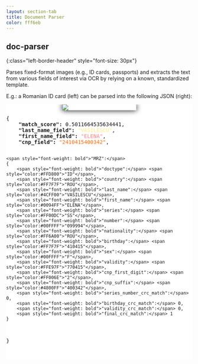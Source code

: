 ```yaml
---
layout: section-tab
title: Document Parser
color: fff6eb
---
```


## doc-parser
{:class="left-border-header" style="font-size: 30px"}

Parses fixed-format images (e.g., ID cards, passports) and extracts the text from various fields of interest via OCR by relying on a known, standardized template.

E.g.: a Romanian ID card (left) can be parsed into the following JSON (right):


<div style="background-color: #fff; text-align: center; overflow:auto;">
<img src="{{ '/assets/img/index_sections/template_parser/romanian_id_card_model.png' | relative_url }}" style="display: inline-block; pointer-events: none; user-select: none; min-width: 200px; max-width:60%; box-shadow: 0px 0px 15px #000">
<pre style="display: inline-block; vertical-align: middle; background-color: transparent; border: none; text-align: left;">
{
    <span style="font-weight: bold">"match_score":</span> 0.5011664535634441,
    <span style="font-weight: bold">"last_name_field":</span> <span style="color:#FFE97F">"VASILESCU"</span>,
    <span style="font-weight: bold">"first_name_field":</span> <span style="color:#FF7F7F">"ELENA"</span>,
    <span style="font-weight: bold">"cnp_field":</span> <span style="color:#FF6A00">"2410415400342"</span>,
    
    <span style="font-weight: bold">"MRZ":</span> 
    {
        <span style="font-weight: bold">"doctype":</span> <span style="color:#FFD800">"ID"</span>,
        <span style="font-weight: bold">"country":</span> <span style="color:#FF7F7F">"ROU"</span>,
        <span style="font-weight: bold">"last_name":</span> <span style="color:#4CFF00">"VASILESCU"</span>,
        <span style="font-weight: bold">"first_name":</span> <span style="color:#0094FF">"ELENA"</span>,
        <span style="font-weight: bold">"series":</span> <span style="color:#FF00DC">"SS"</span>,
        <span style="font-weight: bold">"number":</span> <span style="color:#00FFFF">"099994"</span>,
        <span style="font-weight: bold">"nationality":</span> <span style="color:#FF6A00">"ROU"</span>,
        <span style="font-weight: bold">"birthday":</span> <span style="color:#FF7F7F">"410415"</span>,
        <span style="font-weight: bold">"sex":</span> <span style="color:#00FFFF">"F"</span>,
        <span style="font-weight: bold">"validity":</span> <span style="color:#FFE97F">"770415"</span>,
        <span style="font-weight: bold">"cnp_first_digit":</span> <span style="color:#FF006E">"2"</span>,
        <span style="font-weight: bold">"cnp_suffix":</span> <span style="color:#4800FF">"400342"</span>,
        <span style="font-weight: bold">"series_number_crc_match":</span> 0,
        <span style="font-weight: bold">"birthday_crc_match":</span> 0,
        <span style="font-weight: bold">"validity_crc_match":</span> 0,
        <span style="font-weight: bold">"final_crc_match":</span> 1
    }
}
</pre>
</div>





